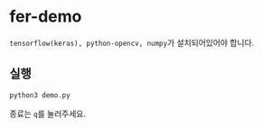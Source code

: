 # fer-demo
`tensorflow(keras), python-opencv, numpy`가 설치되어있어야 합니다. 
## 실행
```python
python3 demo.py
```
종료는 `q`를 눌러주세요.
